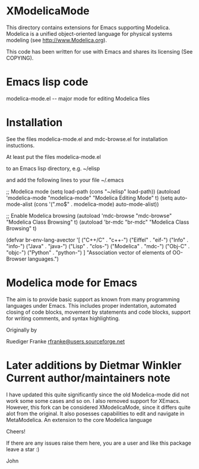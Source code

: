 
XModelicaMode
===============

This directory contains extensions for Emacs supporting Modelica.
Modelica is a unified object-oriented language for physical systems modeling
(see http://www.Modelica.org).

This code has been written for use with Emacs and shares its licensing (See COPYING).

Emacs lisp code
===============
  modelica-mode.el     -- major mode for editing Modelica files
  
Installation
============

See the files modelica-mode.el and mdc-browse.el for installation
instuctions.

At least put the files
  modelica-mode.el

to an Emacs lisp directory, e.g. ~/elisp

and add the following lines to your file ~/.emacs

;; Modelica mode
(setq load-path (cons "~/elisp" load-path))
(autoload 'modelica-mode "modelica-mode" "Modelica Editing Mode" t)
(setq auto-mode-alist (cons '("\.mo$" . modelica-mode) auto-mode-alist))

;; Enable Modelica browsing
(autoload 'mdc-browse "mdc-browse" "Modelica Class Browsing" t)
(autoload 'br-mdc "br-mdc" "Modelica Class Browsing" t)

(defvar br-env-lang-avector
  '[
    ("C++/C"   . "c++-")
    ("Eiffel"  . "eif-")
    ("Info"    . "info-")
    ("Java"    . "java-")
    ("Lisp"    . "clos-")
    ("Modelica" . "mdc-")
    ("Obj-C"   . "objc-")
    ("Python"  . "python-")
    ]
  "Association vector of elements of OO-Browser languages.") 

Modelica mode for Emacs
======================
The aim is to provide basic support as known from many programming
languages under Emacs. This includes proper indentation, automated
closing of code blocks, movement by statements and code blocks,
support for writing comments, and syntax highlighting.

Originally by

Ruediger Franke <rfranke@users.sourceforge.net>

Later additions by Dietmar Winkler
Current author/maintainers note
======================
I have updated this quite significantly since the old Modelica-mode did not work some some cases and so on.
I also removed support for XEmacs. However, this fork can be considered XModelicaMode, since it differs quite alot from
the original. It also posesses capabilities to edit and navigate in MetaModelica. An extension to the core Modelica language

Cheers! 

If there are any issues raise them here, you are a user and like this package leave a star :)  

John
